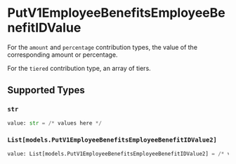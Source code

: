 # PutV1EmployeeBenefitsEmployeeBenefitIDValue

For the `amount` and `percentage` contribution types, the value of the corresponding amount or percentage.

For the `tiered` contribution type, an array of tiers.


## Supported Types

### `str`

```python
value: str = /* values here */
```

### `List[models.PutV1EmployeeBenefitsEmployeeBenefitIDValue2]`

```python
value: List[models.PutV1EmployeeBenefitsEmployeeBenefitIDValue2] = /* values here */
```

